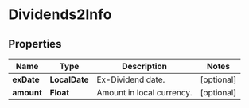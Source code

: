 

# Dividends2Info


## Properties

| Name | Type | Description | Notes |
|------------ | ------------- | ------------- | -------------|
|**exDate** | **LocalDate** | Ex-Dividend date. |  [optional] |
|**amount** | **Float** | Amount in local currency. |  [optional] |



